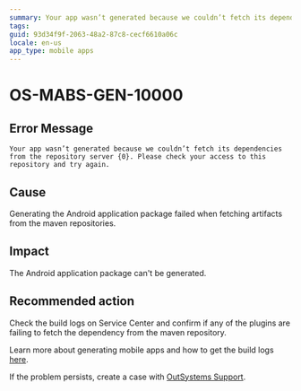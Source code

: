 ```yaml
---
summary: Your app wasn’t generated because we couldn’t fetch its dependencies from the repository server {0}. Please check your access to this repository and try again.
tags:
guid: 93d34f9f-2063-48a2-87c8-cecf6610a06c
locale: en-us
app_type: mobile apps
---
```


# OS-MABS-GEN-10000

## Error Message

`Your app wasn’t generated because we couldn’t fetch its dependencies from the repository server {0}. Please check your access to this repository and try again.`

## Cause

Generating the Android application package failed when fetching artifacts from the maven repositories.

## Impact

The Android application package can't be generated.

## Recommended action

Check the build logs on Service Center and confirm if any of the plugins are failing to fetch the dependency from the maven repository.

Learn more about generating mobile apps and how to get the build logs [here](https://success.outsystems.com/Documentation/11/Delivering_Mobile_Apps/Generate_and_Distribute_Your_Mobile_App#download-mobile-app-build-logs).

If the problem persists, create a case with [OutSystems Support](https://www.outsystems.com/support/portal/open-support-case?ErrorCode=OS-MABS-GEN-10000).
